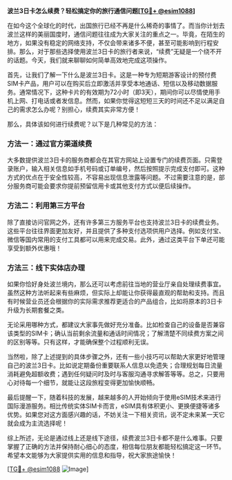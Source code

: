 **波兰3日卡怎么续费？轻松搞定你的旅行通信问题[[TG💪+ @esim1088](https://t.me/s/esim1088)]**

在如今这个全球化的时代，出国旅行已经不再是什么稀奇的事情了。而当你计划去波兰这样的美丽国度时，通信问题往往成为大家关注的重点之一。毕竟，在陌生的地方，如果没有稳定的网络支持，不仅会带来诸多不便，甚至可能影响到行程安排。那么，对于那些选择使用波兰3日卡的旅行者来说，“续费”无疑是一个绕不开的话题。今天，我们就来聊聊如何简单高效地完成这项操作。

首先，让我们了解一下什么是波兰3日卡。这是一种专为短期游客设计的预付费SIM卡产品，用户可以在购买后立即激活并享受本地通话、短信以及移动数据服务。通常情况下，这种卡片的有效期为72小时（即3天），期间你可以尽情使用手机上网、打电话或者发信息。然而，如果你觉得这短短三天的时间还不足以满足自己的需求怎么办呢？别担心，续费其实非常方便！

那么，具体该如何进行续费呢？以下是几种常见的方法：

### 方法一：通过官方渠道续费

大多数提供波兰3日卡的服务商都会在其官方网站上设置专门的续费页面。只需登录账户，输入相关信息如手机号码或订单编号，然后按照提示完成支付即可。这种方式的优点在于安全性较高，不容易出现信息泄露等问题。不过需要注意的是，部分服务商可能会要求你提前预留信用卡或其他支付方式以便后续操作。

### 方法二：利用第三方平台

除了直接访问官网之外，还有许多第三方服务平台也支持波兰3日卡的续费业务。这些平台往往界面更加友好，并且提供了多种支付选项供用户选择。例如支付宝、微信等国内常用的支付工具都可以用来完成交易。此外，通过这类平台下单还可能享受到额外优惠哦！

### 方法三：线下实体店办理

如果你恰好身处波兰境内，那么还可以考虑前往当地的营业厅亲自处理续费事宜。虽然这种方法听起来有些麻烦，但实际上却能让你获得最直观的帮助和支持。而且有时候营业员还会根据你的实际需求推荐更适合的产品组合，比如将原本的3日卡升级为长期套餐之类。

无论采用哪种方式，都建议大家事先做好充分准备。比如检查自己的设备是否兼容该类型的SIM卡；确认当前剩余流量和通话时间情况；了解清楚不同续费方案之间的区别等等。只有这样，才能确保整个过程顺利无误。

当然啦，除了上述提到的具体步骤之外，还有一些小技巧可以帮助大家更好地管理自己的波兰3日卡。比如说定期备份重要联系人信息以免遗失；合理规划每日流量消耗避免超额收费；遇到任何疑问时及时与客服沟通寻求解答等等。总之，只要用心对待每一个细节，就能让这段旅程变得更加愉快顺畅。

最后提醒一下，随着科技的发展，越来越多的人开始倾向于使用eSIM技术来进行国际漫游服务。相比传统实体SIM卡而言，eSIM具有体积更小、更换便捷等诸多优势。如果您对这方面感兴趣的话，不妨关注一下相关资讯，说不定未来某一天它就会成为主流选择呢！

综上所述，无论是通过线上还是线下途径，续费波兰3日卡都不是什么难事。只要掌握了正确的方法并保持耐心细心的态度，相信每位朋友都能轻松搞定这一环节。希望本文能够为大家提供实用的信息和指导，祝大家旅途愉快！

[[TG💪+ @esim1088](https://t.me/s/esim1088) ![Image](https://i.postimg.cc/4NQfJmqS/Snipaste-2025-05-13-00-14-12.png)]